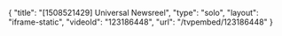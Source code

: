 {
    "title": "[1508521429] Universal Newsreel",
    "type": "solo",
    "layout": "iframe-static",
    "videoId": "123186448",
    "url": "\/tvpembed\/123186448"
}